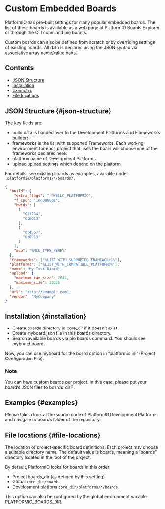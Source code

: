# Custom Embedded Boards

PlatformIO has pre-built settings for many popular embedded boards. The list of these boards is available as a web page at PlatformIO Boards Explorer or through the CLI command pio boards.

Custom boards can also be defined from scratch or by overriding settings of existing boards. All data is declared using the JSON syntax via associative array name/value pairs.

## Contents

* [JSON Structure](#json-structure)
* [Installation](#installation)
* [Examples](#examples)
* [File locations](#file-locations)

## JSON Structure {#json-structure}

The key fields are:

* build data is handed over to the Development Platforms and Frameworks builders
* frameworks is the list with supported Frameworks. Each working environment for each project that uses the board will choose one of the frameworks declared here.
* platform name of Development Platforms
* upload upload settings which depend on the platform

For details, see existing boards as examples, available under `.platformio/platforms/*/boards/.`

``` json
{
  "build": {
    "extra_flags": "-DHELLO_PLATFORMIO",
    "f_cpu": "16000000L",
    "hwids": [
      [
        "0x1234",
        "0x0013"
      ],
      [
        "0x4567",
        "0x0013"
      ]
    ],
    "mcu": "%MCU_TYPE_HERE%"
  },
  "frameworks": ["%LIST_WITH_SUPPORTED_FRAMEWORKS%"],
  "platforms": ["%LIST_WITH_COMPATIBLE_PLATFORMS%"],
  "name": "My Test Board",
  "upload": {
    "maximum_ram_size": 2048,
    "maximum_size": 32256
  },
  "url": "http://example.com",
  "vendor": "MyCompany"
}
```

## Installation {#installation}

* Create boards directory in core_dir if it doesn’t exist.
* Create myboard.json file in this boards directory.
* Search available boards via pio boards command. You should see myboard board.

Now, you can use myboard for the board option in “platformio.ini” (Project Configuration File).

### Note

You can have custom boards per project. In this case, please put your board’s JSON files to boards_dir[].

## Examples {#examples}

Please take a look at the source code of PlatformIO Development Platforms and navigate to boards folder of the repository.

## File locations {#file-locations}

The location of project-specific board definitions. Each project may choose a suitable directory name. The default value is boards, meaning a “boards” directory located in the root of the project.

By default, PlatformIO looks for boards in this order:

* Project boards_dir (as defined by this setting)
* Global `core_dir/boards`
* Development platform `core_dir/platforms/*/boards.`

This option can also be configured by the global environment variable PLATFORMIO_BOARDS_DIR.